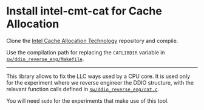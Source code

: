 # Install intel-cmt-cat for Cache Allocation

Clone the [Intel Cache Allocation Technology](https://github.com/intel/intel-cmt-cat) repository and compile. 

Use the compilation path for replacing the `CATLIBDIR` variable in [`sw/ddio_reverse_eng/Makefile`](../sw/ddio_reverse_eng/Makefile). 

___

This library allows to fix the LLC ways used by a CPU core. It is used only for the experiment where we reverse engineer the DDIO structure, with the relevant function calls defined in [`sw/ddio_reverse_eng/cat.c`](../sw/ddio_reverse_eng/cat.c).

You will need `sudo` for the experiments that make use of this tool.
